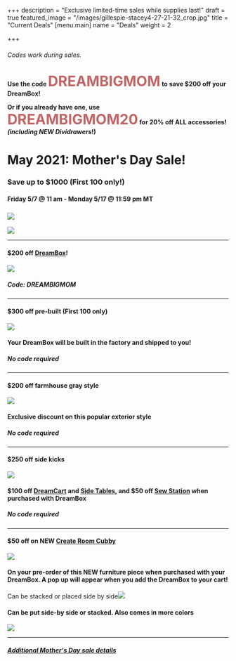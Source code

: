 +++
description = "Exclusive limited-time sales while supplies last!"
draft = true
featured_image = "/images/gillespie-stacey4-27-21-32_crop.jpg"
title = "Current Deals"
[menu.main]
name = "Deals"
weight = 2

+++
###### Codes work during sales.

<b>Use the code <span style="color:#bf6667;font-size:xx-large;">DREAMBIGMOM</span> to save $200 off your DreamBox!</b>

<b>Or if you already have one, use <span style="color:#bf6667;font-size:xx-large;">DREAMBIGMOM20</span> for 20% off ALL accessories! _(including NEW Dividrawers_!)</b>

# May 2021: Mother's Day Sale!

### Save up to $1000 (First 100 only!)

#### Friday 5/7 @ 11 am - Monday 5/17 @ 11:59 pm MT

### ![](/images/dreambox-with-new-totes.png)

![](/images/new-drawers-cubbyjpg.JPG)

***

#### $200 off [DreamBox](/dreambox)!

#### ![](/images/choose-totes-2.jpg)

##### Code: **DREAMBIGMOM**

***

#### $300 off pre-built (First 100 only)

![](/images/dd1f0cfc-7671-4bb1-ad19-23aea8d96315.png)

#### Your DreamBox will be built in the factory and shipped to you!

##### No code required

***

#### $200 off farmhouse gray style

![](/images/48a5cd34-8205-49fe-96a8-76ccc7b85048.png)

#### Exclusive discount on this popular exterior style

##### No code required

***

#### $250 off side kicks

![](/images/img_0601.jpg)

#### $100 off [DreamCart](/dreambox/#dreamcart) and [Side Tables](/dreambox/#side-tables), and $50 off [Sew Station](/dreambox/#sew-station) when purchased with DreamBox

##### No code required

***

#### $50 off on NEW [Create Room Cubby](https://www.createroom.com/products/cubby?ref=YJvA8)

![](/images/blue_900x600_crop_center.jpg)

#### On your pre-order of this NEW furniture piece when purchased with your DreamBox. A pop up will appear when you add the DreamBox to your cart!

Can be stacked or placed side by side![](/images/cubbies-together.png)

#### Can be put side-by side or stacked. Also comes in more colors

![](/images/cubbystyleoptions-2.jpg)

***

##### [Additional Mother's Day sale details](https://www.createroom.com/pages/mothers-day-2021-early-access?ref=YJvA8)